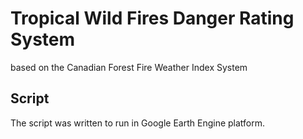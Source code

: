 # Tropical Wild Fires Danger Rating System
based on the Canadian Forest Fire Weather Index System

## Script
The script was written to run in Google Earth Engine platform.
